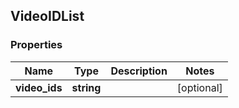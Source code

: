 ## VideoIDList

### Properties
Name | Type | Description | Notes
------------ | ------------- | ------------- | -------------
**video_ids** | **string** |  | [optional] 


